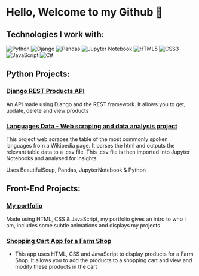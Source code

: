 
# Hello, Welcome to my Github :wave: 

## Technologies I work with: 

![Python](https://img.shields.io/badge/python-3670A0?style=for-the-badge&logo=python&logoColor=ffdd54)
![Django](https://img.shields.io/badge/django-%23092E20.svg?style=for-the-badge&logo=django&logoColor=white)
![Pandas](https://img.shields.io/badge/pandas-%23150458.svg?style=for-the-badge&logo=pandas&logoColor=white)
![Jupyter Notebook](https://img.shields.io/badge/jupyter-%23FA0F00.svg?style=for-the-badge&logo=jupyter&logoColor=white)
![HTML5](https://img.shields.io/badge/html5-%23E34F26.svg?style=for-the-badge&logo=html5&logoColor=white)
![CSS3](https://img.shields.io/badge/css3-%231572B6.svg?style=for-the-badge&logo=css3&logoColor=white)
![JavaScript](https://img.shields.io/badge/javascript-%23323330.svg?style=for-the-badge&logo=javascript&logoColor=%23F7DF1E)
![C#](https://img.shields.io/badge/c%23-%23239120.svg?style=for-the-badge&logo=csharp&logoColor=white)

## Python Projects: 
### [Django REST Products API](https://github.com/gabrielrowan/Django-Products-Rest-API)

An API made using Django and the REST framework. It allows you to get, update, delete and view products

### [Languages Data - Web scraping and data analysis project](https://github.com/gabrielrowan/Foreign-Languages-Analysis)

This project web scrapes the table of the most commonly spoken languages from a Wikipedia page.
It parses the html and outputs the relevant table data to a .csv file.
This .csv file is then imported into Jupyter Notebooks and analysed for insights.

Uses BeautifulSoup, Pandas, JupyterNotebook & Python

## Front-End Projects: 
### [My portfolio](https://github.com/gabrielrowan/Portfolio-2023)

Made using HTML, CSS & JavaScript, my portfolio gives an intro to who I am, includes some subtle animations and displays my projects 

### [Shopping Cart App for a Farm Shop](https://github.com/gabrielrowan/Finleys-Farm-Shop-FE)

- This app uses HTML, CSS and JavaScript to display products for a Farm Shop. It allows you to add the products to a shopping cart
and view and modify these products in the cart






